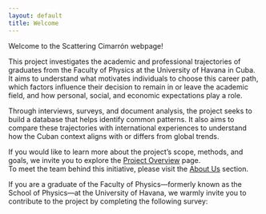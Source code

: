 ```yaml
---
layout: default
title: Welcome
---
```

Welcome to the Scattering Cimarrón webpage! 

This project investigates the academic and professional trajectories of graduates from the Faculty of Physics at the University of Havana in Cuba. It aims to understand what motivates individuals to choose this career path, which factors influence their decision to remain in or leave the academic field, and how personal, social, and economic expectations play a role. 

Through interviews, surveys, and document analysis, the project seeks to build a database that helps identify common patterns. It also aims to compare these trajectories with international experiences to understand how the Cuban context aligns with or differs from global trends. 

If you would like to learn more about the project’s scope, methods, and goals, we invite you to explore the <a href="{{ site.baseurl }}/Project/">Project Overview</a> page.  
To meet the team behind this initiative, please visit the <a href="{{ site.baseurl }}/Aboutus/">About Us</a> section.

If you are a graduate of the Faculty of Physics—formerly known as the School of Physics—at the University of Havana, we warmly invite you to contribute to the project by completing the following survey:
